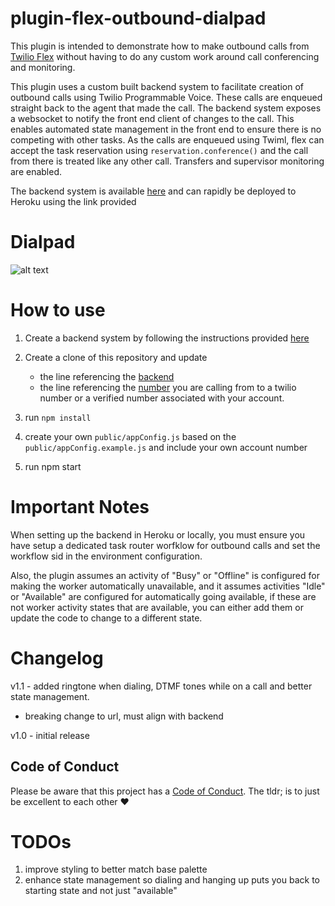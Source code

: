 # plugin-flex-outbound-dialpad

This plugin is intended to demonstrate how to make outbound calls from [Twilio Flex](https://www.twilio.com/flex) without having to do any custom work around call conferencing and monitoring.

This plugin uses a custom built backend system to facilitate creation of outbound calls using Twilio Programmable Voice. These calls are enqueued straight back to the agent that made the call. The backend system exposes a websocket to notify the front end client of changes to the call. This enables automated state management in the front end to ensure there is no competing with other tasks. As the calls are enqueued using Twiml, flex can accept the task reservation using `reservation.conference()` and the call from there is treated like any other call. Transfers and supervisor monitoring are enabled.

The backend system is available [here](https://github.com/twilio-labs/twilio-flex-sample-backend) and can rapidly be deployed to Heroku using the link provided

# Dialpad

![alt text](https://raw.githubusercontent.com/twilio-labs/plugin-flex-outbound-dialpad/master/screenshot/dialpad.png)

# How to use

1. Create a backend system by following the instructions provided [here](https://github.com/twilio-labs/twilio-flex-sample-backend/blob/master/README.md)

2. Create a clone of this repository and update
   - the line referencing the [backend](https://github.com/twilio-labs/plugin-flex-outbound-dialpad/blob/2c358a49813f6c9f0d17bd39cd315646fcbaed84/src/OutboundDialingWithConferencePlugin.js#L17)
   - the line referencing the [number](https://github.com/twilio-labs/plugin-flex-outbound-dialpad/blob/f100c4f83613a14ea2b947bc85ffe765e4e10034/src/OutboundDialingWithConferencePlugin.js#L17) you are calling from to a twilio number or a verified number associated with your account.
3. run `npm install`
4. create your own `public/appConfig.js` based on the `public/appConfig.example.js` and include your own account number
5. run npm start

# Important Notes

When setting up the backend in Heroku or locally, you must ensure you have setup a dedicated task router worfklow for outbound calls and set the workflow sid in the environment configuration.

Also, the plugin assumes an activity of "Busy" or "Offline" is configured for making the worker automatically unavailable, and it assumes activities "Idle" or "Available" are configured for automatically going available, if these are not worker activity states that are available, you can either add them or update the code to change to a different state.

# Changelog

v1.1 - added ringtone when dialing, DTMF tones while on a call and better state management.

- breaking change to url, must align with backend

v1.0 - initial release

## Code of Conduct

Please be aware that this project has a [Code of Conduct](https://github.com/twilio-labs/.github/blob/master/CODE_OF_CONDUCT.md). The tldr; is to just be excellent to each other ❤️

# TODOs

1. improve styling to better match base palette
2. enhance state management so dialing and hanging up puts you back to starting state and not just "available"

